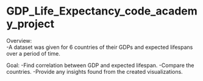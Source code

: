 # GDP_Life_Expectancy_code_academy_project

Overview:<br> 
-A dataset was given for 6 countries of their GDPs and expected lifespans over a period of time.

Goal:
-Find correlation between GDP and expected lifespan.
-Compare the countries.
-Provide any insights found from the created visualizations.
